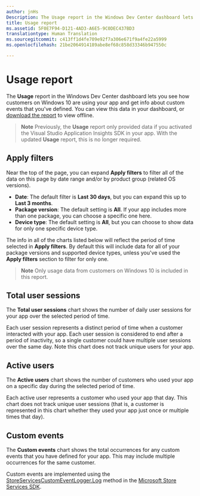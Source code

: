 ```yaml
---
author: jnHs
Description: The Usage report in the Windows Dev Center dashboard lets you see how customers are using your app.
title: Usage report
ms.assetid: 5F0E7F94-D121-4AD3-A6E5-9C0DEC437BD3
translationtype: Human Translation
ms.sourcegitcommit: c413ff1d4fe709e92f7a306e671f9a4fe22a5999
ms.openlocfilehash: 21be2064914189abe8ef68c858d33346b947550c

---
```


# Usage report


The **Usage** report in the Windows Dev Center dashboard lets you see how customers on Windows 10 are using your app and get info about custom events that you've defined. You can view this data in your dashboard, or [download the report](download-analytic-reports.md) to view offline.

> **Note**  Previously, the **Usage** report only provided data if you activated the Visual Studio Application Insights SDK in your app. With the updated **Usage** report, this is no longer required.

## Apply filters


Near the top of the page, you can expand **Apply filters** to filter all of the data on this page by date range and/or by product group (related OS versions).

-   **Date**: The default filter is **Last 30 days**, but you can expand this up to **Last 3 months**.
-   **Package version**: The default setting is **All**. If your app includes more than one package, you can choose a specific one here.
-   **Device type**: The default setting is **All**, but you can choose to show data for only one specific device type.

The info in all of the charts listed below will reflect the period of time selected in **Apply filters**. By default this will include data for all of your package versions and supported device types, unless you've used the **Apply filters** section to filter for only one.

> **Note** Only usage data from customers on Windows 10 is included in this report.

## Total user sessions

The **Total user sessions** chart shows the number of daily user sessions for your app over the selected period of time.

Each user session represents a distinct period of time when a customer interacted with your app. Each user session is considered to end after a period of inactivity, so a single customer could have multiple user sessions over the same day. Note this chart does not track unique users for your app.

## Active users

The **Active users** chart shows the number of customers who used your app on a specific day during the selected period of time.

Each active user represents a customer who used your app that day. This chart does not track unique user sessions (that is, a customer is represented in this chart whether they used your app just once or multiple times that day).

## Custom events

The **Custom events** chart shows the total occurrences for any custom events that you have defined for your app. This may include multiple occurrences for the same customer.

Custom events are implemented using the [StoreServicesCustomEventLogger.Log](https://msdn.microsoft.com/library/windows/apps/microsoft.services.store.engagement.storeservicescustomeventlogger.log.aspx) method in the [Microsoft Store Services SDK](../monetize/microsoft-store-services-sdk.md).



 



<!--HONumber=Aug16_HO3-->


